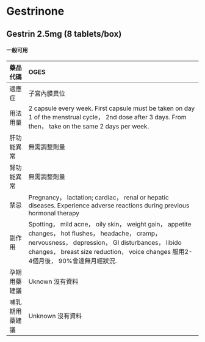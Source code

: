 # Gestrinone

## Gestrin 2.5mg (8 tablets/box)

#### 一般可用

| 藥品代碼       | OGES                                                                                                                                                                                                                                        |
|:---------------|:--------------------------------------------------------------------------------------------------------------------------------------------------------------------------------------------------------------------------------------------|
| 適應症         | 子宮內膜異位                                                                                                                                                                                                                                |
| 用法用量       | 2 capsule every week. First capsule must be taken on day 1 of the menstrual cycle， 2nd dose after 3 days. From then， take on the same 2 days per week.                                                                                    |
| 肝功能異常     | 無需調整劑量                                                                                                                                                                                                                                |
| 腎功能異常     | 無需調整劑量                                                                                                                                                                                                                                |
| 禁忌           | Pregnancy， lactation; cardiac， renal or hepatic diseases. Experience adverse reactions during previous hormonal therapy                                                                                                                   |
| 副作用         | Spotting， mild acne， oily skin， weight gain， appetite changes， hot flushes， headache， cramp， nervousness， depression， GI disturbances， libido changes， breast size reduction， voice changes 服用2-4個月後， 90%會達無月經狀況. |
| 孕期用藥建議   | Uknown 沒有資料                                                                                                                                                                                                                             |
| 哺乳期用藥建議 | Unknown 沒有資料                                                                                                                                                                                                                            |

